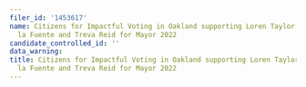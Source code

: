 ```yaml
---
filer_id: '1453617'
name: Citizens for Impactful Voting in Oakland supporting Loren Taylor, Ignatio de
  la Fuente and Treva Reid for Mayor 2022
candidate_controlled_id: ''
data_warning: 
title: Citizens for Impactful Voting in Oakland supporting Loren Taylor, Ignatio de
  la Fuente and Treva Reid for Mayor 2022
---
```

